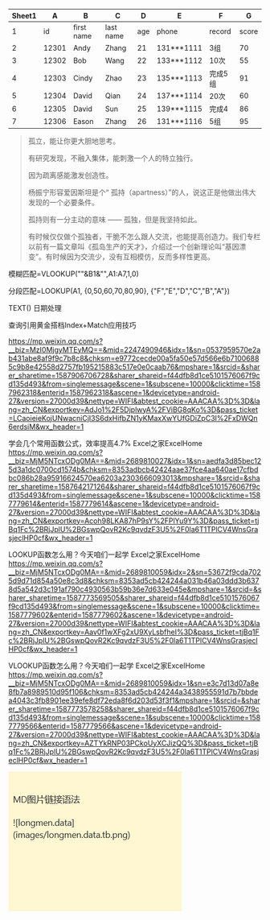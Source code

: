 | Sheet1 | A     | B          | C         | D    | E          | F       | G     |
| ------ | ----- | ---------- | --------- | ---- | ---------- | ------- | ----- |
| 1      | id    | first name | last name | age  | phone      | record  | score |
| 2      | 12301 | Andy       | Zhang     | 21   | 131***1111 | 3组     | 70    |
| 3      | 12302 | Bob        | Wang      | 22   | 133***1112 | 10次    | 55    |
| 4      | 12303 | Cindy      | Zhao      | 23   | 135***1113 | 完成5组 | 91    |
| 5      | 12304 | David      | Qian      | 24   | 137***1114 | 20次    | 60    |
| 6      | 12305 | David      | Sun       | 25   | 139***1115 | 完成4   | 86    |
| 7      | 12306 | Eason      | Zhang     | 26   | 131***1116 | 5组     | 95    |



>孤立，能让你更大胆地思考。
>
>有研究发现，不融入集体，能刺激一个人的特立独行。
>
>因为疏离感能激发创造性。
>
>杨振宁形容爱因斯坦是个“ 孤持（apartness）”的人，说这正是他做出伟大发现的一个必要条件。
>
>孤持则有一分主动的意味 —— 孤独，但是我坚持如此。
>
>有时候仅仅做个孤独者，干脆不怎么跟人交流，也能提高创造力。我们专栏以前有一篇文章叫《孤岛生产的天才》，介绍过一个创新理论叫“基因漂变”。有时候因为交流少，没有互相模仿，反而多样性更高。





模糊匹配=VLOOKUP(""&B1&"",A1:A7,1,0)

分段匹配=LOOKUP(A1, {0,50,60,70,80,90}, {"F","E","D","C","B","A"})





TEXT() 日期处理



查询引用黄金搭档Index+Match应用技巧

https://mp.weixin.qq.com/s?__biz=MzI0MjgyMTEyMQ==&mid=2247490946&idx=1&sn=0537959570e2ab431abe8af9f9c7b8c8&chksm=e9772cecde00a5fa50e57d566e6b71006885c9b8e42558d2757fb195215883c517e0e0caab76&mpshare=1&srcid=&sharer_sharetime=1587906706728&sharer_shareid=f44dfb8d1ce5101576067f9cd135d493&from=singlemessage&scene=1&subscene=10000&clicktime=1587962318&enterid=1587962318&ascene=1&devicetype=android-27&version=27000d39&nettype=WIFI&abtest_cookie=AAACAA%3D%3D&lang=zh_CN&exportkey=AdJo1%2F5DjplwyA%2FViBG8qKo%3D&pass_ticket=LCaoieieKojUNwacniCjI3S6dxHifbZN1yKMaxXwYUfGDiZpC3I%2FxDWQn6erdsiM&wx_header=1



学会几个常用函数公式，效率提高4.7%  Excel之家ExcelHome
https://mp.weixin.qq.com/s?__biz=MjM5NTcxODg0MA==&mid=2689810027&idx=1&sn=aedfa3d85bec125d3a1dc0700cd1574b&chksm=8353adbcb42424aae37fce4aa640ae17cfbdbc086b28a95916624570ea6203a2303666093013&mpshare=1&srcid=&sharer_sharetime=1587642171264&sharer_shareid=f44dfb8d1ce5101576067f9cd135d493&from=singlemessage&scene=1&subscene=10000&clicktime=1587779614&enterid=1587779614&ascene=1&devicetype=android-27&version=27000d39&nettype=WIFI&abtest_cookie=AAACAA%3D%3D&lang=zh_CN&exportkey=Acoh98LKA87hP9sY%2FPlYu9Y%3D&pass_ticket=tjBq1Fc%2BRjJplU%2BGswpQovR2Kc9qvdzF3U5%2F0la6T1TPlCV4WnsGrasjeclHP0cf&wx_header=1



LOOKUP函数怎么用？今天咱们一起学  Excel之家ExcelHome
https://mp.weixin.qq.com/s?__biz=MjM5NTcxODg0MA==&mid=2689810059&idx=2&sn=53672f9cda7025d9d71d854a50e8c3d8&chksm=8353ad5cb424244a031b46a03ddd3b6378d5a542d3c191af790c4930563b59b36e7d633e045e&mpshare=1&srcid=&sharer_sharetime=1587773569505&sharer_shareid=f44dfb8d1ce5101576067f9cd135d493&from=singlemessage&scene=1&subscene=10000&clicktime=1587779602&enterid=1587779602&ascene=1&devicetype=android-27&version=27000d39&nettype=WIFI&abtest_cookie=AAACAA%3D%3D&lang=zh_CN&exportkey=Aav0f1wXFg2xU9XyLsbfheI%3D&pass_ticket=tjBq1Fc%2BRjJplU%2BGswpQovR2Kc9qvdzF3U5%2F0la6T1TPlCV4WnsGrasjeclHP0cf&wx_header=1



VLOOKUP函数怎么用？今天咱们一起学  Excel之家ExcelHome
https://mp.weixin.qq.com/s?__biz=MjM5NTcxODg0MA==&mid=2689810059&idx=1&sn=e3c7d13d07a8e8fb7a8989510d95f106&chksm=8353ad5cb424244a3438955591d7b7bbdea4043c3fb8901ee39efe8df72eda8f6d203d53f3f1&mpshare=1&srcid=&sharer_sharetime=1587773578258&sharer_shareid=f44dfb8d1ce5101576067f9cd135d493&from=singlemessage&scene=1&subscene=10000&clicktime=1587779566&enterid=1587779566&ascene=1&devicetype=android-27&version=27000d39&nettype=WIFI&abtest_cookie=AAACAA%3D%3D&lang=zh_CN&exportkey=AZTYkRNP03PCkoUyXCJizQQ%3D&pass_ticket=tjBq1Fc%2BRjJplU%2BGswpQovR2Kc9qvdzF3U5%2F0la6T1TPlCV4WnsGrasjeclHP0cf&wx_header=1



![pic](images/pic.png)